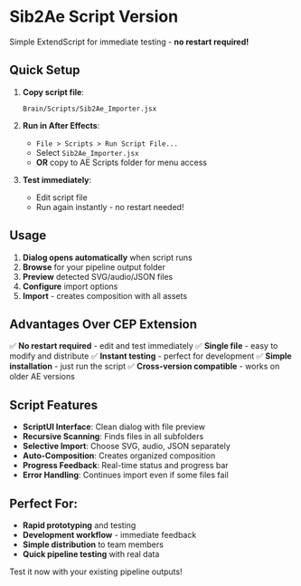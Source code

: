 # Sib2Ae Script Version

Simple ExtendScript for immediate testing - **no restart required!**

## Quick Setup

1. **Copy script file**:
   ```
   Brain/Scripts/Sib2Ae_Importer.jsx
   ```

2. **Run in After Effects**:
   - `File > Scripts > Run Script File...`
   - Select `Sib2Ae_Importer.jsx`
   - **OR** copy to AE Scripts folder for menu access

3. **Test immediately**:
   - Edit script file
   - Run again instantly - no restart needed!

## Usage

1. **Dialog opens automatically** when script runs
2. **Browse** for your pipeline output folder
3. **Preview** detected SVG/audio/JSON files
4. **Configure** import options
5. **Import** - creates composition with all assets

## Advantages Over CEP Extension

✅ **No restart required** - edit and test immediately
✅ **Single file** - easy to modify and distribute
✅ **Instant testing** - perfect for development
✅ **Simple installation** - just run the script
✅ **Cross-version compatible** - works on older AE versions

## Script Features

- **ScriptUI Interface**: Clean dialog with file preview
- **Recursive Scanning**: Finds files in all subfolders
- **Selective Import**: Choose SVG, audio, JSON separately
- **Auto-Composition**: Creates organized composition
- **Progress Feedback**: Real-time status and progress bar
- **Error Handling**: Continues import even if some files fail

## Perfect For:

- **Rapid prototyping** and testing
- **Development workflow** - immediate feedback
- **Simple distribution** to team members
- **Quick pipeline testing** with real data

Test it now with your existing pipeline outputs!